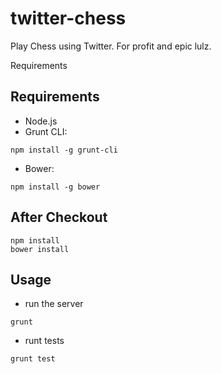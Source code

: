 twitter-chess
=============

Play Chess using Twitter. For profit and epic lulz.

Requirements

Requirements
------------

* Node.js
* Grunt CLI:
```
npm install -g grunt-cli
```
* Bower:
```
npm install -g bower
```

After Checkout
--------------

```
npm install
bower install
```

Usage
-----
* run the server
```
grunt
```

* runt tests
```
grunt test
```
